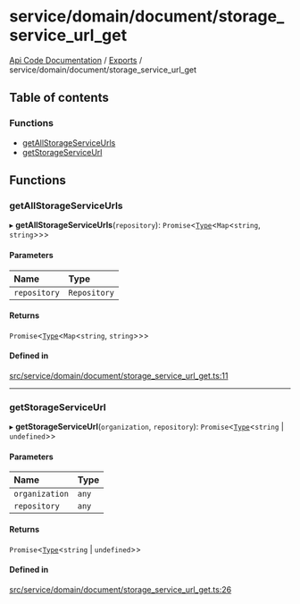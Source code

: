# service/domain/document/storage\_service\_url\_get
 
[Api Code Documentation](../README.md) / [Exports](../modules.md) / service/domain/document/storage\_service\_url\_get

## Table of contents

### Functions

- [getAllStorageServiceUrls](service_domain_document_storage_service_url_get.md#getallstorageserviceurls)
- [getStorageServiceUrl](service_domain_document_storage_service_url_get.md#getstorageserviceurl)

## Functions

### getAllStorageServiceUrls

▸ **getAllStorageServiceUrls**(`repository`): `Promise`<[`Type`](result.md#type)<`Map`<`string`, `string`\>\>\>

#### Parameters

| Name | Type |
| :------ | :------ |
| `repository` | `Repository` |

#### Returns

`Promise`<[`Type`](result.md#type)<`Map`<`string`, `string`\>\>\>

#### Defined in

[src/service/domain/document/storage_service_url_get.ts:11](https://github.com/openkfw/TruBudget/blob/95e6f8a/api/src/service/domain/document/storage_service_url_get.ts#L11)

___

### getStorageServiceUrl

▸ **getStorageServiceUrl**(`organization`, `repository`): `Promise`<[`Type`](result.md#type)<`string` \| `undefined`\>\>

#### Parameters

| Name | Type |
| :------ | :------ |
| `organization` | `any` |
| `repository` | `any` |

#### Returns

`Promise`<[`Type`](result.md#type)<`string` \| `undefined`\>\>

#### Defined in

[src/service/domain/document/storage_service_url_get.ts:26](https://github.com/openkfw/TruBudget/blob/95e6f8a/api/src/service/domain/document/storage_service_url_get.ts#L26)
